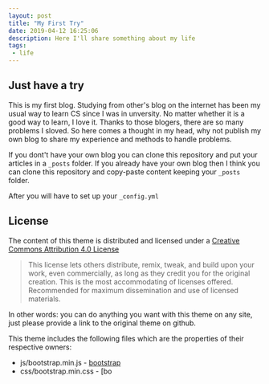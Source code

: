 ```yaml
---
layout: post
title: "My First Try"
date: 2019-04-12 16:25:06
description: Here I'll share something about my life
tags: 
 - life
---
```


## Just have a try

This is my first blog. 
Studying from other's blog on the internet has been my usual way to learn CS since I was in unversity.
No matter whether it is a good way to learn, I love it. Thanks to those blogers, there are so many problems I sloved.
So here comes a thought in my head, why not publish my own blog to share my experience and methods to handle problems.

If you dont't have your own blog you can clone this repository and put your articles in a `_posts` folder.
If you already have your own blog then I think you can clone this repository and copy-paste content keeping your `_posts` folder.

After you will have to set up your `_config.yml`

## License

The content of this theme is distributed and licensed under a [Creative Commons Attribution 4.0 License](https://creativecommons.org/licenses/by/4.0/legalcode)

> This license lets others distribute, remix, tweak, and build upon your work,
> even commercially, as long as they credit you for the original creation. This
> is the most accommodating of licenses offered. Recommended for maximum
> dissemination and use of licensed materials.

In other words: you can do anything you want with this theme on any site, just please
provide a link to the original theme on github.

This theme includes the following files which are the properties of their
respective owners:

* js/bootstrap.min.js - [bootstrap](http://getbootstrap.com)
* css/bootstrap.min.css - [bo

